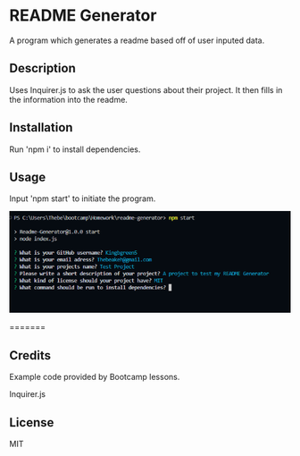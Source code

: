 # README Generator
A program which generates a readme based off of user inputed data.
## Description
Uses Inquirer.js to ask the user questions about their project. It then fills in the information into the readme.



## Installation
Run  'npm i'  to install dependencies.


## Usage
Input 'npm start'  to initiate the program.

![Image of the website](./assets/Screenshot.png)


=======

## Credits
Example code provided by Bootcamp lessons.

Inquirer.js

## License
MIT

